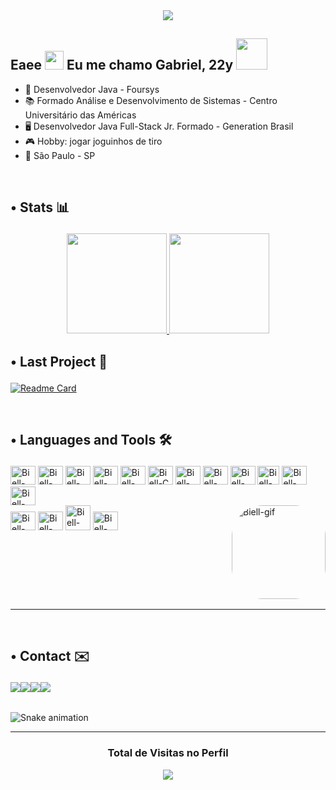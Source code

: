<div align="center">

  <img src="https://i.imgur.com/ot2rtaS.gif">

</div>

## **Eaee <img src="https://raw.githubusercontent.com/kaueMarques/kaueMarques/master/hi.gif" height="30px"> Eu me chamo Gabriel, 22y <img src="https://c.tenor.com/WbDvI1hgS9wAAAAi/lightning-bots-kids-choice-awards.gif" height="50px">**

- 🏢 Desenvolvedor Java - Foursys
- 📚 Formado Análise e Desenvolvimento de Sistemas - Centro Universitário das Américas
- 🖥 Desenvolvedor Java Full-Stack Jr. Formado - Generation Brasil
- 🎮 Hobby: jogar joguinhos de tiro 
- 📍 São Paulo - SP

<br>

<div align = "center">

  **<h2><p align="left">• Stats 📊 </p></h2>**

  <a href="https://github.com/Biellms">

  <img height="160em" src="https://github-readme-stats.vercel.app/api?username=Biellms&show_icons=true&theme=nord&include_all_commits=true&count_private=false"/>
    
  <img height="160em" src="https://github-readme-stats.vercel.app/api/top-langs/?username=Biellms&layout=compact&langs_count=6&theme=nord"/>

  </a>
  
</div>

<div align = "left">

  **<h2><p align="left">• Last Project 📁</p></h2>**

  [![Readme Card](https://github-readme-stats.vercel.app/api/pin/?username=Biellms&repo=ProjetoIntegrador-EcoShop&show_owner=true&theme=nord)](https://github.com/Biellms/ProjetoIntegrador-EcoShop)

</div>
  
<br>

**<h2><p align="left">• Languages and Tools 🛠️</p></h2>**
  
<table><div style="display: inline_block" align = "left">
  <img alt="Biell-Vscode" height="30" width="40" src="https://cdn.jsdelivr.net/gh/devicons/devicon/icons/vscode/vscode-original.svg"/>
  <img alt="Biell-Git" height="30" width="40" src="https://cdn.jsdelivr.net/gh/devicons/devicon/icons/git/git-original.svg"/>
  <img alt="Biell-Java" height="30" width="40" src="https://cdn.jsdelivr.net/gh/devicons/devicon/icons/java/java-plain.svg"/>
  <img alt="Biell-Spring" height="30" width="40" src="https://cdn.jsdelivr.net/gh/devicons/devicon/icons/spring/spring-original.svg" />
  <img alt="Biell-C++" height="30" width="40" src="https://cdn.jsdelivr.net/gh/devicons/devicon/icons/cplusplus/cplusplus-original.svg"/>
  <img alt="Biell-C" height="30" width="40" src="https://cdn.jsdelivr.net/gh/devicons/devicon/icons/c/c-original.svg"/>
  <img alt="Biell-HTML5" height="30" width="40" src="https://cdn.jsdelivr.net/gh/devicons/devicon/icons/html5/html5-original.svg"/> 
  <img alt="Biell-CSS3" height="30" width="40" src="https://cdn.jsdelivr.net/gh/devicons/devicon/icons/css3/css3-original.svg"/>
  <img alt="Biell-Javascript" height="30" width="40" src="https://cdn.jsdelivr.net/gh/devicons/devicon/icons/javascript/javascript-original.svg"/>
  <img alt="Biell-TypeScript" height="30" width="35" src="https://cdn.jsdelivr.net/gh/devicons/devicon/icons/typescript/typescript-original.svg"/>
  <img alt="Biell-React" height="30" width="40" src="https://cdn.jsdelivr.net/gh/devicons/devicon/icons/react/react-original.svg"/>
  <img alt="Biell-Node" height="30" width="40" src="https://cdn.jsdelivr.net/gh/devicons/devicon/icons/nodejs/nodejs-original.svg" />
  <br>
  <img alt="Biell-Bootstrap" height="30" width="40" src="https://cdn.jsdelivr.net/gh/devicons/devicon/icons/bootstrap/bootstrap-original.svg" />
  <img alt="Biell-Mui" height="30" width="40" src="https://cdn.jsdelivr.net/gh/devicons/devicon/icons/materialui/materialui-original.svg" />
  <img alt="Biell-MySQL" height="40" width="40" src="https://cdn.jsdelivr.net/gh/devicons/devicon/icons/mysql/mysql-original-wordmark.svg"/>
  <img alt="Biell-SSMS" height="30" width="40" src="https://cdn.jsdelivr.net/gh/devicons/devicon/icons/microsoftsqlserver/microsoftsqlserver-plain.svg" />

  <img align="right" alt="Biell-gif" height="150" style="border-radius:50px;" src="https://miro.medium.com/max/1000/1*Q5_t-R0xRs07wW1Kf8rCSw.gif">
  </div></table>

<hr>

<br>

  <div align = "left">

  <table>

  **<h2><p>• Contact ✉️</p></h2>**
  <a href = "mailto:biell.mendes8@gmail.com"><img src="https://img.shields.io/badge/-Gmail-%23333?style=for-the-badge&logo=gmail&logoColor=white" target="_blank"></a>
  <a href = "https://www.linkedin.com/in/biellms/" target="_blank"><img src="https://img.shields.io/badge/-LinkedIn-%230077B5?style=for-the-badge&logo=linkedin&logoColor=white" target="_blank"></a>
  <a href = "https://www.hackerrank.com/biell_mendes8" target="_blank"><img src="https://img.shields.io/badge/-Hackerrank-179143?style=for-the-badge&logo=HackerRank&logoColor=white" target="_blank"></a>
  <a href = "https://steamcommunity.com/id/paranoidms" target="_blank"><img src="https://img.shields.io/badge/Steam-000000?style=for-the-badge&logo=steam&logoColor=white" target="_blank"></a>

</table>
  
  ![Snake animation](https://github.com/Biellms/Biellms/blob/output/github-contribution-grid-snake.svg)
  
</div>

<hr>

**<h3><p align="center">Total de Visitas no Perfil</p></h3>**
<p align="center">
    <img alingn="center" src="https://profile-counter.glitch.me/Biellms/count.svg"/>
</p>
